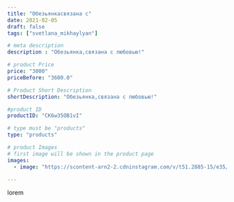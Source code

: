 ```yaml
---
title: "Обезьянкасвязана с"
date: 2021-02-05
draft: false
tags: ["svetlana_mikhaylyan"]

# meta description
description : "Обезьянка,связана с любовью!"

# product Price
price: "3000"
priceBefore: "3600.0"

# Product Short Description
shortDescription: "Обезьянка,связана с любовью!"

#product ID
productID: "CK6w35OB1vI"

# type must be "products"
type: "products"

# product Images
# first image will be shown in the product page
images:
  - image: "https://scontent-arn2-2.cdninstagram.com/v/t51.2885-15/e35/146174608_3694218840666884_7201283755094164358_n.jpg?se=7&tp=1&_nc_ht=scontent-arn2-2.cdninstagram.com&_nc_cat=108&_nc_ohc=kibkWDk_DjwAX9BAa2w&ccb=7-4&oh=2a9f3aeab58f34be41a807ad63f80c2e&oe=6082874C&_nc_sid=86f79a&ig_cache_key=MjUwMjUyNzQ5MDIwMDEzMjU1Mg%3D%3D.2-ccb7-4"

---
```

lorem
